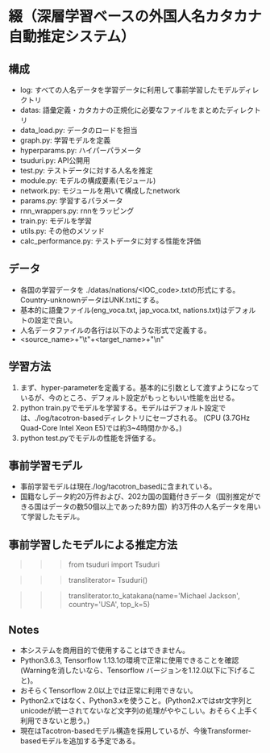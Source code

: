 # 綴（深層学習ベースの外国人名カタカナ自動推定システム）

## 構成
- log: すべての人名データを学習データに利用して事前学習したモデルディレクトリ
- datas: 語彙定義・カタカナの正規化に必要なファイルをまとめたディレクトリ
- data_load.py: データのロードを担当
- graph.py: 学習モデルを定義
- hyperparams.py: ハイパーパラメータ
- tsuduri.py: API公開用
- test.py: テストデータに対する人名を推定
- module.py: モデルの構成要素(モジュール)
- network.py: モジュールを用いて構成したnetwork
- params.py: 学習するパラメータ
- rnn_wrappers.py: rnnをラッピング
- train.py: モデルを学習
- utils.py: その他のメソッド
- calc_performance.py: テストデータに対する性能を評価

## データ
- 各国の学習データを ./datas/nations/<IOC_code>.txtの形式にする。Country-unknownデータはUNK.txtにする。
- 基本的に語彙ファイル(eng_voca.txt, jap_voca.txt, nations.txt)はデフォルトの設定で良い。
- 人名データファイルの各行は以下のような形式で定義する。
- <source_name>+"\t"+<target_name>+"\n"

## 学習方法
1. まず、hyper-parameterを定義する。基本的に引数として渡すようになっているが、今のところ、デフォルト設定がもっともいい性能を出せる。
2. python train.pyでモデルを学習する。モデルはデフォルト設定では、./log/tacotron-basedディレクトリにセーブされる。
(CPU (3.7GHz Quad-Core Intel Xeon E5)では約3~4時間かかる。)
3. python test.pyでモデルの性能を評価する。

## 事前学習モデル
- 事前学習モデルは現在./log/tacotron_basedに含まれている。
- 国籍なしデータ約20万件および、202カ国の国籍付きデータ（国別推定ができる国はデータの数50個以上であった89カ国）約3万件の人名データを用いて学習したモデル。
## 事前学習したモデルによる推定方法
>>> from tsuduri import Tsuduri

>>> transliterator= Tsuduri()

>>> transliterator.to_katakana(name='Michael Jackson', country='USA', top_k=5)



## Notes
- 本システムを商用目的で使用することはできません。
- Python3.6.3, Tensorflow 1.13.1の環境で正常に使用できることを確認 (Warningを消したいなら、Tensorflow バージョンを1.12.0以下に下げること)。
- おそらくTensorflow 2.0以上では正常に利用できない。
- Python2.xではなく、Python3.xを使うこと。(Python2.xではstr文字列とunicodeが統一されてないなど文字列の処理がややこしい。おそらく上手く利用できないと思う。)
- 現在はTacotron-basedモデル構造を採用しているが、今後Transformer-basedモデルを追加する予定である。
